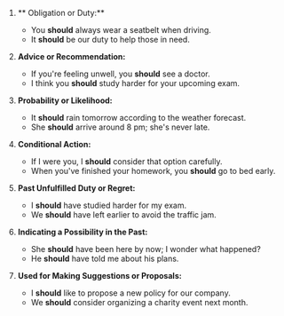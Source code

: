 1. ** Obligation or Duty:**
   - You **should** always wear a seatbelt when driving.
   - It **should** be our duty to help those in need.

2. **Advice or Recommendation:**
   - If you're feeling unwell, you **should** see a doctor.
   - I think you **should** study harder for your upcoming exam.

3. **Probability or Likelihood:**
   - It **should** rain tomorrow according to the weather forecast.
   - She **should** arrive around 8 pm; she's never late.

4. **Conditional Action:**
   - If I were you, I **should** consider that option carefully.
   - When you've finished your homework, you **should** go to bed early.

5. **Past Unfulfilled Duty or Regret:**
   - I **should** have studied harder for my exam.
   - We **should** have left earlier to avoid the traffic jam.

6. **Indicating a Possibility in the Past:**
   - She **should** have been here by now; I wonder what happened?
   - He **should** have told me about his plans.

7. **Used for Making Suggestions or Proposals:**
   - I **should** like to propose a new policy for our company.
   - We **should** consider organizing a charity event next month.